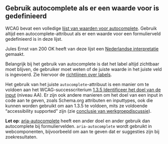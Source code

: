 ## Gebruik autocomplete als er een waarde voor is gedefinieerd

WCAG bevat een volledige [lijst van waarden voor autocomplete](https://www.w3.org/Translations/WCAG21-nl/#input-purposes). Gebruik altijd een autocomplete-attribuut als er een waarde voor een formulierveld gedefinieerd is in deze lijst.

Jules Ernst van 200 OK heeft van deze lijst een [Nederlandse interpretatie](https://www.200ok.nl/tips/autocomplete/) gemaakt.

Belangrijk bij het gebruik van autocomplete is dat het label altijd zichtbaar moet blijven, de gebruiker moet weten of de juiste waarde in het juiste veld is ingevoerd. Zie hiervoor de [richtlijnen over labels](/richtlijnen/formulieren/alle-richtlijnen/labels).

Het gebruik van het juiste `autocomplete`-attribuut is een manier om te voldoen aan het WCAG-successcriterium [1.3.5 Identificeer het doel van de input](https://www.w3.org/WAI/WCAG22/Understanding/identify-input-purpose) (niveau AA). Er zijn ook andere manieren om het doel van een input in code aan te geven, zoals Schema.org attributen en inputtypes, ook die kunnen worden gebruikt om aan 1.3.5 te voldoen, mits ze voldoende “accessibility supported” zijn (zie [conclusie van werkgroepdiscussie](https://github.com/w3c/wcag/issues/935#issuecomment-669544979)). 

**Let op**: [aria-autocomplete](https://developer.mozilla.org/en-US/docs/Web/Accessibility/ARIA/Attributes/aria-autocomplete) heeft een ander doel en ander gebruik dan autocomplete bij formuliervelden. `aria-autocomplete` wordt gebruikt in webcomponenten, bijvoorbeeld om aan te geven dat er suggesties zijn bij zoekresultaten.
